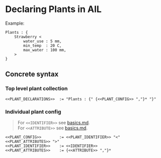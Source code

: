 # Declaring Plants in AIL

Example:

```plaintext
Plants : {
    Strawberry <
        water_use : 5 mm,
        min_temp  : 20 C,
        max_water : 100 mm,
    >
}
```

## Concrete syntax

### Top level plant collection

```f#
<<PLANT_DECLARATIONS>>  := "Plants : {" {<<PLANT_CONFIG>> ","}* "}"
```

### Individual plant config

> For `<<IDENTIFIER>>` see [basics.md](./basics.md).  
> For `<<ATTRIBUTE>>` see [basics.md](./basics.md).  

```f#
<<PLANT_CONFIG>>        := <<PLANT_IDENTIFIER>> "<" <<PLANT_ATTRIBUTES>> ">"
<<PLANT_IDENTIFIER>>    := <<IDENTIFIER>>
<<PLANT_ATTRIBUTES>>    := {<<ATTRIBUTE>> ","}*
```

